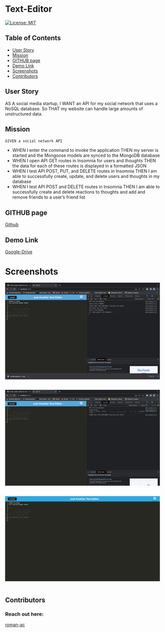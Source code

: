
# Text-Editor

[![License: MIT](https://img.shields.io/badge/License-MIT-yellow.svg)](https://opensource.org/licenses/MIT)

## Table of Contents
  * [User Story](#user-story)
  * [Mission](#mission)
  * [GITHUB page](#github-page)
  * [Demo Link](#demo-link)
  * [Screenshots](#screenshots)
  * [Contributors](#contributors)

## User Story

AS A social media startup, I WANT an API for my social network that uses a NoSQL database. So THAT my website can handle large amounts of unstructured data.
    

## Mission

    GIVEN a social network API

* WHEN I enter the command to invoke the application
    THEN my server is started and the Mongoose models are synced to the MongoDB database
* WHEN I open API GET routes in Insomnia for users and thoughts
    THEN the data for each of these routes is displayed in a formatted JSON
* WHEN I test API POST, PUT, and DELETE routes in Insomnia
  THEN I am able to successfully create, update, and delete users and thoughts in my database
* WHEN I test API POST and DELETE routes in Insomnia
  THEN I am able to successfully create and delete reactions to thoughts and add and remove friends to a user’s friend list


## GITHUB page

[Github](https://github.com/roman-ac/text-editor-by-roman-ac)

## Demo Link

[Google-Drive](https://drive.google.com/file/d/1RfZytvDCD3Ko0eFrGT3q_r40ulFNE6j7/view)

# Screenshots

![screenshot](./assets/screenshot.png)
<br /> 
<br /> 

![screenshot](./assets/screenshot1.png)
<br /> 
<br /> 

![screenshot](./assets/screenshot2.png)
<br /> 
<br /> 

## Contributors
  ### Reach out here: 
  [roman-ac](https://github.com/roman-ac)